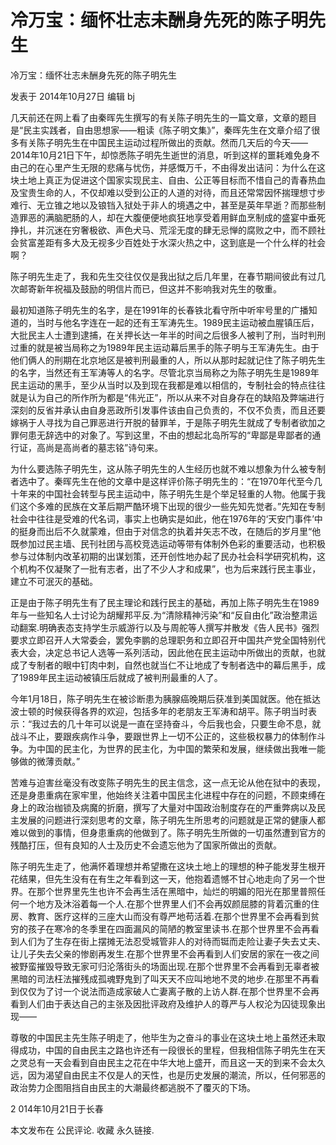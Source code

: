 # 冷万宝：缅怀壮志未酬身先死的陈子明先生

冷万宝：缅怀壮志未酬身先死的陈子明先生

发表于 2014年10月27日 编辑 bj

几天前还在网上看了由秦晖先生撰写的有关陈子明先生的一篇文章，文章的题目是“民主实践者，自由思想家——粗读《陈子明文集》”，秦晖先生在文章介绍了很多有关陈子明先生在中国民主运动过程所做出的贡献。然而几天后的今天——2014年10月21日下午，却惊悉陈子明先生逝世的消息，听到这样的噩耗难免身不由己的在心里产生无限的悲痛与忧伤，并感慨万千，不由得发出诘问：为什么在这块土地上真正为促进这个国家实现民主、自由、公正等目标而不惜自己的青春热血及宝贵生命的人，不仅却难以受到公正的人道的对待，而且还常常因怀揣理想寸步难行、无立锥之地以及锒铛入狱处于非人的境遇之中，甚至是英年早逝？而那些制造罪恶的满脑肥肠的人，却在大腹便便地疯狂地享受着用鲜血烹制成的盛宴中垂死挣扎，并沉迷在穷奢极欲、声色犬马、荒淫无度的肆无忌惮的腐败之中，而不顾社会贫富差距有多大及无视多少百姓处于水深火热之中，这到底是一个什么样的社会啊？

陈子明先生走了，我和先生交往仅仅是我出狱之后几年里，在春节期间彼此有过几次邮寄新年祝福及鼓励的明信片而已，但这并不影响我对先生的敬重。

最初知道陈子明先生的名字，是在1991年的长春铁北看守所中听牢号里的广播知道的，当时与他名字连在一起的还有王军涛先生。1989民主运动被血腥镇压后，大批民主人士遭到逮捕，在关押长达一年半的时间之后很多人被判了刑，当时判刑过重的就是被当局称之为1989年民主运动幕后黑手的陈子明与王军涛先生。由于他们俩人的刑期在北京地区是被判刑最重的人，所以从那时起就记住了陈子明先生的名字，当然还有王军涛等人的名字。尽管北京当局称之为陈子明先生是1989年民主运动的黑手，至少从当时以及到现在我都是难以相信的，专制社会的特点往往就是认为自己的所作所为都是“伟光正”，所以从来不对自身存在的缺陷及弊端进行深刻的反省并承认由自身恶政所引发事件该由自己负责的，不仅不负责，而且还要嫁祸于人寻找为自己罪恶进行开脱的替罪羊，于是陈子明先生就成了专制者欲加之罪何患无辞选中的对象了。写到这里，不由的想起北岛所写的“卑鄙是卑鄙者的通行证，高尚是高尚者的墓志铭”诗句来。

为什么要选陈子明先生，这从陈子明先生的人生经历也就不难以想象为什么被专制者选中了。秦晖先生在他的文章中是这样评价陈子明先生的：“在1970年代至今几十年来的中国社会转型与民主运动中，陈子明先生是个举足轻重的人物。他属于我们这个多难的民族在文革后期严酷环境下出现的很少一些先知先觉者。”先知在专制社会中往往是受难的代名词，事实上也确实是如此，他在1976年的‘天安门事件’中的挺身而出后不久就蒙难，但由于对信念的执着并矢志不改，在随后的岁月里“他既参加过民主墙、民刊社团与高校竞选运动等带有体制外色彩的重要活动，也积极参与过体制内改革初期的出谋划策，还开创性地办起了民办社会科学研究机构，这个机构不仅凝聚了一批有志者，出了不少人才和成果”，也为后来践行民主事业，建立不可泯灭的基础。

正是由于陈子明先生有了民主理论和践行民主的基础，再加上陈子明先生在1989年与一些知名人士讨论为胡耀邦平反.为“清除精神污染”和“反自由化”政治整肃运动翻案.明确表态支持学生示威游行以及与周舵等人撰写并散发《告人民书》强烈要求立即召开人大常委会，罢免李鹏的总理职务和立即召开中国共产党全国特别代表大会，决定总书记人选等一系列活动，因此他在民主运动中所做出的贡献，也就成了专制者的眼中钉肉中刺，自然也就当仁不让地成了专制者选中的幕后黑手，成了1989年民主运动被镇压后就成了被判刑最重的人了。

今年1月18日，陈子明先生在被诊断患为胰腺癌晚期后获准到美国就医。他在抵达波士顿的时候获得各界的欢迎，包括多年的老朋友王军涛和胡平。陈子明当时表示：“我过去的几十年可以说是一直在坚持奋斗，今后我也会，只要生命不息，就战斗不止，要跟疾病作斗争，要跟世界上一切不公正的，这些极权暴力的体制作斗争。为中国的民主化，为世界的民主化，为中国的繁荣和发展，继续做出我唯一能够做的微薄贡献。”

苦难与迫害丝毫没有改变陈子明先生的民主信念，这一点无论从他在狱中的表现，还是身患重病在家牢里，他始终关注着中国民主化进程中存在的问题，不顾束缚在身上的政治枷锁及病魔的折磨，撰写了大量对中国政治制度存在的严重弊病以及民主发展的问题进行深刻思考的文章，陈子明先生所思考的问题就是正常的健康人都难以做到的事情，但身患重病的他做到了。陈子明先生所做的一切虽然遭到官方的残酷打压，但有良知的人士及历史不会遗忘他为了国家所做出的贡献。

陈子明先生走了，他满怀着理想并希望撒在这块土地上的理想的种子能发芽生根开花结果，但先生没有在有生之年看到这一天，他抱着遗憾不甘心地走向了另一个世界。在那个世界里先生也许不会再生活在黑暗中，灿烂的明媚的阳光在那里普照任何一个地方及沐浴着每一个人.在那个世界里人们不会再奴颜屈膝的背着沉重的住房、教育、医疗这样的三座大山而没有尊严地苟活着.在那个世界里不会再看到贫穷的孩子在寒冷的冬季里在四面漏风的简陋的教室里读书.在那个世界里不会再看到人们为了生存在街上摆摊无法忍受城管非人的对待而铤而走险让妻子失去丈夫、让儿子失去父亲的惨剧再发生.在那个世界里不会再看到人们安居的家在一夜之间被野蛮摧毁导致无家可归沦落街头的场面出现.在那个世界里不会再看到无辜者被黑暗的司法枉法摧残成孤魂野鬼到了叫天天不应叫地地不灵的地步.在那里不再看到仅仅为了讨一个说法而造成家破人亡妻离子散的上访人群.在那个世界里不会再看到人们由于表达自己的主张及因批评政府及维护人的尊严与人权沦为囚徒现象出现——

尊敬的中国民主先生陈子明走了，他毕生为之奋斗的事业在这块土地上虽然还未取得成功，中国的自由民主之路也许还有一段很长的里程，但我相信陈子明先生在天之灵总有一天会看到自由民主之花在中华大地上盛开，而且这一天的到来不会太久远，因为渴望自由民主不仅是人的天性，也是历史发展的潮流，所以，任何邪恶的政治势力企图阻挡自由民主的大潮最终都逃脱不了覆灭的下场。

2 014年10月21日于长春

本文发布在 公民评论. 收藏 永久链接.